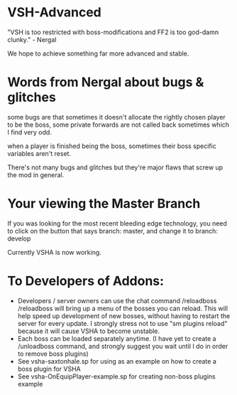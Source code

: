 # VSH-Advanced
"VSH is too restricted with boss-modifications and FF2 is too god-damn clunky." - Nergal

We hope to achieve something far more advanced and stable.

# Words from Nergal about bugs & glitches
some bugs are that sometimes it doesn't allocate the rightly chosen player to be the boss, some private forwards are not called back sometimes which I find very odd.

when a player is finished being the boss, sometimes their boss specific variables aren't reset.

There's not many bugs and glitches but they're major flaws that screw up the mod in general.

# Your viewing the Master Branch

If you was looking for the most recent bleeding edge technology, you need to click on the button that says branch: master, and change it to branch: develop

Currently VSHA is now working.

# To Developers of Addons:

* Developers / server owners can use the chat command /reloadboss
/reloadboss will bring up a menu of the bosses you can reload.  This will help speed up development of new bosses, without having to restart the server for every update.  I strongly stress not to use "sm plugins reload" because it will cause VSHA to become unstable.
* Each boss can be loaded separately anytime.  (I have yet to create a /unloadboss command, and strongly suggest you wait until I do in order to remove boss plugins)
* See vsha-saxtonhale.sp for using as an example on how to create a boss plugin for VSHA
* See vsha-OnEquipPlayer-example.sp for creating non-boss plugins example
